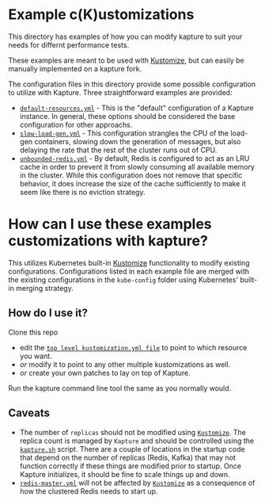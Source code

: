 # Example c(K)ustomizations

This directory has examples of how you can modify kapture to suit your needs for differnt performance tests.

These examples are meant to be used with [Kustomize](https://github.com/kubernetes-sigs/kustomize/blob/master/docs/INSTALL.md), but can easily be manually implemented on a kapture fork.

The configuration files in this directory provide some possible configuration to utilize with Kapture.  Three straightforward examples are provided:

* [`default-resources.yml`](./default-resources.yml) - This is the "default" configuration of a Kapture instance.  In general, these options should be considered the base configuration for other approachs.
* [`slow-load-gen.yml`](./slow-load-gen.yml) - This configuration strangles the CPU of the load-gen containers, slowing down the generation of messages, but also delaying the rate that the rest of the cluster runs out of CPU.
* [`unbounded-redis.yml`](./unbounded-redis.yml) - By default, Redis is configured to act as an LRU cache in order to prevent it from slowly consuming all available memory in the cluster.  While this configuration does not remove that specific behavior, it does increase the size of the cache sufficiently to make it seem like there is no eviction strategy.

# How can I use these examples customizations with kapture?

This utilizes Kubernetes built-in [Kustomize][1] functionality to modify existing configurations.  Configurations listed in each example file are merged with the existing configurations in the `kube-config` folder using Kubernetes' built-in merging strategy.

## How do I use it?

Clone this repo

- edit the [`top level kustomization.yml file`](../kustomization.yml) to point to which resource you want. 
- *or* modify it to point to any other multiple kustomizations as well. 
- *or* create your own patches to lay on top of Kapture.  

Run the kapture command line tool the same as you normally would.

## Caveats

* The number of `replicas` should not be modified using [`Kustomize`][1].  The replica count is managed by `Kapture` and should be controlled using the [`kapture.sh`](../kapture.sh) script.  There are a couple of locations in the startup code that depend on the number of replicas (Redis, Kafka) that may not function correctly if these things are modified prior to startup.  Once Kapture initializes, it should be fine to scale things up and down.
* [`redis-master.yml`](../kube-config/redis-master.yml) will not be affected by [`Kustomize`][1] as a consequence of how the clustered Redis needs to start up.

[1]: https://kustomize.io/
